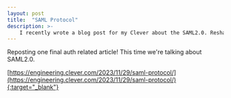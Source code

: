 ```yaml
---
layout: post
title:  "SAML Protocol"
description: >-
    I recently wrote a blog post for my Clever about the SAML2.0. Resharing the content here!
---
```


Reposting one final auth related article! This time we're talking about SAML2.0.

[https://engineering.clever.com/2023/11/29/saml-protocol/](https://engineering.clever.com/2023/11/29/saml-protocol/){:target="_blank"}
